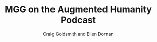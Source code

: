 ---
title: "MGG on the Augmented Humanity Podcast"
author: "Craig Goldsmith and Ellen Dornan"
description: "On this program we’re joined by Dr. Amanda Regan and Dr. Eric Gonzaba, co-creators of the NEH-funded digital history project Mapping the Gay Guides."
draft: false
lastmod: "2022-06-27"
category: "Project News"
images: ["/images/augmented-humanities-podcast.png"]
img: "augmented-humanities-podcast.png"
affiliatelink: "https://www.kunm.org/podcast/augmented-humanity/2022-06-27/mapping-the-gay-guides-ep-4-pulling-the-pieces-together"
affiliatename: "Kunm"
affiliatewebsite: "https://www.kunm.org/"
affiliate: true
---